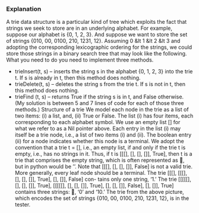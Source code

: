 ### Explanation
A trie data structure is a particular kind of tree which exploits the fact
that strings we seek to store are in an underlying alphabet. For example, suppose our alphabet
is {0, 1, 2, 3}. And suppose we want to store the set of strings {010, 00, 0100, 210, 1231, 12}.
Assuming 0 &lt 1 &lt 2 &lt 3 and adopting the corresponding lexicographic ordering for the
strings, we could store those strings in a binary search tree that may look like the following. \
What you need to do you need to implement three methods.
* trieInsert(t, s) – inserts the string s in the alphabet {0, 1, 2, 3} into the trie t. If s is
already in t, then this method does nothing.
* trieDelete(t, s) – deletes the string s from the trie t. If s is not in t, then this method
does nothing.
* trieFind (t, s) – returns True if the string s is in t, and False otherwise. \
(My solution is between 5 and 7 lines of code for each of those three methods.)
Structure of a trie We model each node in the trie as a list of two items: (i) a list, and,
(ii) True or False. The list (i) has four items, each corresponding to each alphabet symbol.
We use an empty list [] for what we refer to as a Nil pointer above. Each entry in the list
(i) may itself be a trie node, i.e., a list of two items (i) and (ii). The boolean entry (ii) for a
node indicates whether this node is a terminal.
We adopt the convention that a trie t = [], i.e., an empty list, if and only if the trie t is
empty, i.e., has no strings in it. Thus, if t is [[[], [], [], []], True], then t is a trie
that comprises the empty string, which is often represented as , but in python would be ’’.
Note that [[[], [], [], []], False] is not a valid trie. More generally, every leaf node
should be a terminal. The trie [[[], [[[], [], [], []], True], [], []], False] con-
tains only one string, ‘1.’ The trie [[[[[], [], [], []], True], [[[[[], [], [], []],
True], [], [], []], False], [], []], True] contains three strings: , ‘0’ and ‘10.’ The
trie from the above picture, which encodes the set of strings {010, 00, 0100, 210, 1231, 12}, is
in the tester.
